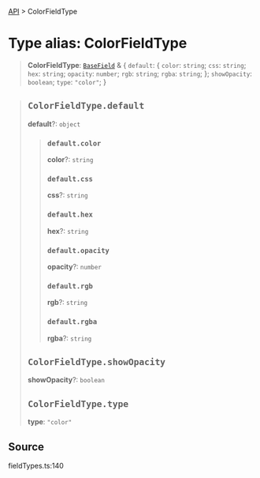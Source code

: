 [API](../index.md) > ColorFieldType

# Type alias: ColorFieldType

> **ColorFieldType**: [`BaseField`](type-alias.BaseField.md) & \{
  `default`: \{
    `color`: `string`;
    `css`: `string`;
    `hex`: `string`;
    `opacity`: `number`;
    `rgb`: `string`;
    `rgba`: `string`;
  };
  `showOpacity`: `boolean`;
  `type`: `"color"`;
 }

> ## `ColorFieldType.default`
>
> **default**?: `object`
>
> > ### `default.color`
> >
> > **color**?: `string`
> >
> > ### `default.css`
> >
> > **css**?: `string`
> >
> > ### `default.hex`
> >
> > **hex**?: `string`
> >
> > ### `default.opacity`
> >
> > **opacity**?: `number`
> >
> > ### `default.rgb`
> >
> > **rgb**?: `string`
> >
> > ### `default.rgba`
> >
> > **rgba**?: `string`
> >
> >
>
> ## `ColorFieldType.showOpacity`
>
> **showOpacity**?: `boolean`
>
> ## `ColorFieldType.type`
>
> **type**: `"color"`
>
>

## Source

fieldTypes.ts:140
